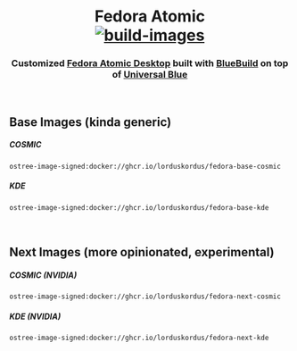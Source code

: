 <h1 align="center">
    Fedora Atomic
    <br>
    <a href="https://github.com/lorduskordus/fedora-atomic/actions/workflows/build.yml">
        <img src="https://github.com/lorduskordus/fedora-atomic/actions/workflows/build.yml/badge.svg" alt="build-images">
    </a>
</h1>

<h3 align="center">
    Customized <a href="https://fedoraproject.org/atomic-desktops">Fedora Atomic Desktop</a> built with <a href="https://blue-build.org">BlueBuild</a> on top of <a href="https://universal-blue.org">Universal Blue</a>
</h3>

<br>

## Base Images (kinda generic)

##### COSMIC
```
ostree-image-signed:docker://ghcr.io/lorduskordus/fedora-base-cosmic
```
##### KDE
```
ostree-image-signed:docker://ghcr.io/lorduskordus/fedora-base-kde
```

<br>

## Next Images (more opinionated, experimental)

##### COSMIC (NVIDIA)
```
ostree-image-signed:docker://ghcr.io/lorduskordus/fedora-next-cosmic
```
##### KDE (NVIDIA)
```
ostree-image-signed:docker://ghcr.io/lorduskordus/fedora-next-kde
```
